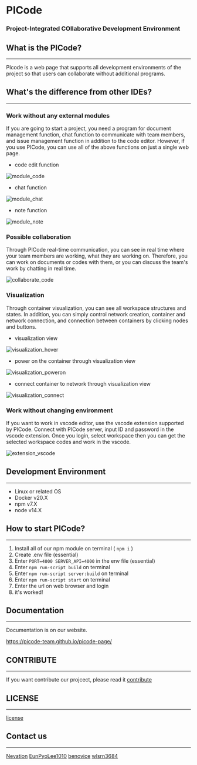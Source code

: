 # PICode

### Project-Integrated COllaborative Development Environment

## What is the PICode?

---

PIcode is a web page that supports all development environments of the project so that users can collaborate without additional programs.

## What's the difference from other IDEs?

---

### Work without any external modules

If you are going to start a project, you need a program for document management function, chat function to communicate with team members, and issue management function in addition to the code editor. However, if you use PICode, you can use all of the above functions on just a single web page.

* code edit function

![module_code](https://user-images.githubusercontent.com/28240077/132558933-19ab1a1d-b240-40b1-bac4-1f18dbdc7f4e.gif)

* chat function

![module_chat](https://user-images.githubusercontent.com/28240077/132558942-65d9b40e-072b-4097-8e30-511b2222bd52.gif)

* note function

![module_note](https://user-images.githubusercontent.com/28240077/132638418-a97da4c3-a315-4681-9679-4e38c5f2efb8.gif)

### Possible collaboration

Through PICode real-time communication, you can see in real time where your team members are working, what they are working on. Therefore, you can work on documents or codes with them, or you can discuss the team's work by chatting in real time.

![collaborate_code](https://user-images.githubusercontent.com/28240077/132559165-3f49e62d-d0f9-4ef7-a25f-c8fee82e3c02.gif)

### Visualization

Through container visualization, you can see all workspace structures and states. In addition, you can simply control network creation, container and network connection, and connection between containers by clicking nodes and buttons.

* visualization view

![visualization_hover](https://user-images.githubusercontent.com/28240077/132559247-3b0667b1-6486-4267-bc90-1913c6a57f69.gif)


* power on the container through visualization view

![visualization_poweron](https://user-images.githubusercontent.com/28240077/132559253-f06e02dd-362b-4a8e-9410-d1b95ed5ab75.gif)

* connect container to network through visualization view

![visualization_connect](https://user-images.githubusercontent.com/28240077/132559258-15ac563e-d60c-41f2-a6d4-ea24dbf0357a.gif)

### Work without changing environment

If you want to work in vscode editor, use the vscode extension supported by PICode.
Connect with PICode server, input ID and password in the vscode extension. Once you login, select workspace then you can get the selected workspace codes and work in the vscode.

![extension_vscode](https://user-images.githubusercontent.com/28240077/132559602-a2a90470-b371-4331-901d-ef9f5300d8ea.gif)

## Development Environment

---

-   Linux or related OS
-   Docker v20.X
-   npm v7.X
-   node v14.X

## How to start PICode?

---

1. Install all of our npm module on terminal ( `npm i` )
2. Create .env file (essential)
3. Enter `PORT=4000 SERVER_API=4000` in the env file (essential)
4. Enter `npm run-script build` on terminal
5. Enter `npm run-script server:build` on terminal
6. Enter `npm run-script start` on terminal
7. Enter the url on web browser and login
8. it's worked!

## Documentation

---

Documentation is on our website.

<https://picode-team.github.io/picode-page/>

## CONTRIBUTE

---

If you want contribute our projcect, please read it
[contribute](https://github.com/PICode-Team/PICode/blob/develop/contribute.md)

## LICENSE

---
[license](https://github.com/PICode-Team/PICode/blob/develop/license.md/)


## Contact us

---

[Nevation](https://github.com/Nevation)
[EunPyoLee1010](https://github.com/EunPyoLee1010)
[benovice](https://github.com/benovice)
[wlsrn3684](https://github.com/wlsrn3684)
